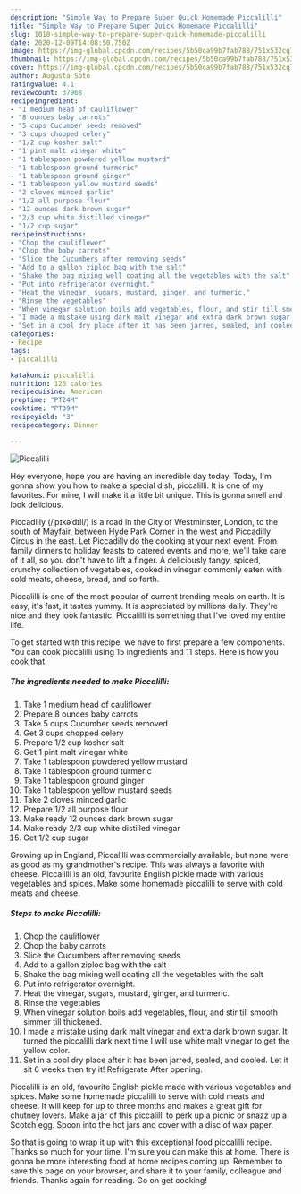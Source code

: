 ```yaml
---
description: "Simple Way to Prepare Super Quick Homemade Piccalilli"
title: "Simple Way to Prepare Super Quick Homemade Piccalilli"
slug: 1010-simple-way-to-prepare-super-quick-homemade-piccalilli
date: 2020-12-09T14:08:50.750Z
image: https://img-global.cpcdn.com/recipes/5b50ca99b7fab788/751x532cq70/piccalilli-recipe-main-photo.jpg
thumbnail: https://img-global.cpcdn.com/recipes/5b50ca99b7fab788/751x532cq70/piccalilli-recipe-main-photo.jpg
cover: https://img-global.cpcdn.com/recipes/5b50ca99b7fab788/751x532cq70/piccalilli-recipe-main-photo.jpg
author: Augusta Soto
ratingvalue: 4.1
reviewcount: 37968
recipeingredient:
- "1 medium head of cauliflower"
- "8 ounces baby carrots"
- "5 cups Cucumber seeds removed"
- "3 cups chopped celery"
- "1/2 cup kosher salt"
- "1 pint malt vinegar white"
- "1 tablespoon powdered yellow mustard"
- "1 tablespoon ground turmeric"
- "1 tablespoon ground ginger"
- "1 tablespoon yellow mustard seeds"
- "2 cloves minced garlic"
- "1/2 all purpose flour"
- "12 ounces dark brown sugar"
- "2/3 cup white distilled vinegar"
- "1/2 cup sugar"
recipeinstructions:
- "Chop the cauliflower"
- "Chop the baby carrots"
- "Slice the Cucumbers after removing seeds"
- "Add to a gallon ziploc bag with the salt"
- "Shake the bag mixing well coating all the vegetables with the salt"
- "Put into refrigerator overnight."
- "Heat the vinegar, sugars, mustard, ginger, and turmeric."
- "Rinse the vegetables"
- "When vinegar solution boils add vegetables, flour, and stir till smooth simmer till thickened."
- "I made a mistake using dark malt vinegar and extra dark brown sugar. It turned the piccalilli dark next time I will use white malt vinegar to get the yellow color."
- "Set in a cool dry place after it has been jarred, sealed, and cooled. Let it sit 6 weeks then try it! Refrigerate After opening."
categories:
- Recipe
tags:
- piccalilli

katakunci: piccalilli 
nutrition: 126 calories
recipecuisine: American
preptime: "PT24M"
cooktime: "PT39M"
recipeyield: "3"
recipecategory: Dinner

---
```



![Piccalilli](https://img-global.cpcdn.com/recipes/5b50ca99b7fab788/751x532cq70/piccalilli-recipe-main-photo.jpg)

Hey everyone, hope you are having an incredible day today. Today, I'm gonna show you how to make a special dish, piccalilli. It is one of my favorites. For mine, I will make it a little bit unique. This is gonna smell and look delicious.

Piccadilly (/ˌpɪkəˈdɪli/) is a road in the City of Westminster, London, to the south of Mayfair, between Hyde Park Corner in the west and Piccadilly Circus in the east. Let Piccadilly do the cooking at your next event. From family dinners to holiday feasts to catered events and more, we&#39;ll take care of it all, so you don&#39;t have to lift a finger. A deliciously tangy, spiced, crunchy collection of vegetables, cooked in vinegar commonly eaten with cold meats, cheese, bread, and so forth.

Piccalilli is one of the most popular of current trending meals on earth. It is easy, it's fast, it tastes yummy. It is appreciated by millions daily. They're nice and they look fantastic. Piccalilli is something that I've loved my entire life.


To get started with this recipe, we have to first prepare a few components. You can cook piccalilli using 15 ingredients and 11 steps. Here is how you cook that.

<!--inarticleads1-->

##### The ingredients needed to make Piccalilli:

1. Take 1 medium head of cauliflower
1. Prepare 8 ounces baby carrots
1. Take 5 cups Cucumber seeds removed
1. Get 3 cups chopped celery
1. Prepare 1/2 cup kosher salt
1. Get 1 pint malt vinegar white
1. Take 1 tablespoon powdered yellow mustard
1. Take 1 tablespoon ground turmeric
1. Take 1 tablespoon ground ginger
1. Take 1 tablespoon yellow mustard seeds
1. Take 2 cloves minced garlic
1. Prepare 1/2 all purpose flour
1. Make ready 12 ounces dark brown sugar
1. Make ready 2/3 cup white distilled vinegar
1. Get 1/2 cup sugar


Growing up in England, Piccalilli was commercially available, but none were as good as my grandmother&#39;s recipe. This was always a favorite with cheese. Piccalilli is an old, favourite English pickle made with various vegetables and spices. Make some homemade piccalilli to serve with cold meats and cheese. 

<!--inarticleads2-->

##### Steps to make Piccalilli:

1. Chop the cauliflower
1. Chop the baby carrots
1. Slice the Cucumbers after removing seeds
1. Add to a gallon ziploc bag with the salt
1. Shake the bag mixing well coating all the vegetables with the salt
1. Put into refrigerator overnight.
1. Heat the vinegar, sugars, mustard, ginger, and turmeric.
1. Rinse the vegetables
1. When vinegar solution boils add vegetables, flour, and stir till smooth simmer till thickened.
1. I made a mistake using dark malt vinegar and extra dark brown sugar. It turned the piccalilli dark next time I will use white malt vinegar to get the yellow color.
1. Set in a cool dry place after it has been jarred, sealed, and cooled. Let it sit 6 weeks then try it! Refrigerate After opening.


Piccalilli is an old, favourite English pickle made with various vegetables and spices. Make some homemade piccalilli to serve with cold meats and cheese. It will keep for up to three months and makes a great gift for chutney lovers. Make a jar of this piccalilli to perk up a picnic or snazz up a Scotch egg. Spoon into the hot jars and cover with a disc of wax paper. 

So that is going to wrap it up with this exceptional food piccalilli recipe. Thanks so much for your time. I'm sure you can make this at home. There is gonna be more interesting food at home recipes coming up. Remember to save this page on your browser, and share it to your family, colleague and friends. Thanks again for reading. Go on get cooking!
